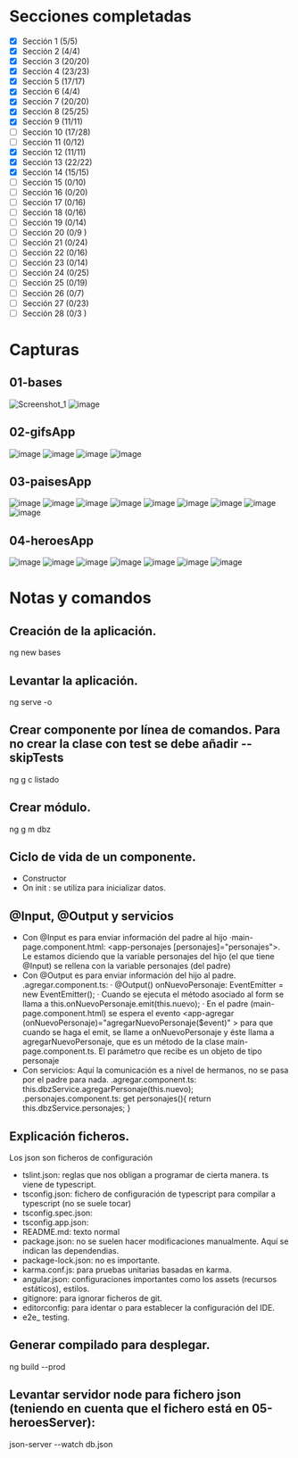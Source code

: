 # Secciones completadas
- [x] Sección 1 (5/5) 
- [x] Sección 2 (4/4)
- [x] Sección 3 (20/20)
- [x] Sección 4 (23/23)
- [x] Sección 5 (17/17)
- [x] Sección 6 (4/4)
- [x] Sección 7 (20/20)
- [x] Sección 8 (25/25)
- [x] Sección 9 (11/11)
- [ ] Sección 10 (17/28)
- [ ] Sección 11 (0/12)
- [x] Sección 12 (11/11)
- [x] Sección 13 (22/22)
- [x] Sección 14 (15/15)
- [ ] Sección 15 (0/10)
- [ ] Sección 16 (0/20)
- [ ] Sección 17 (0/16)
- [ ] Sección 18 (0/16)
- [ ] Sección 19 (0/14)
- [ ] Sección 20 (0/9 )
- [ ] Sección 21 (0/24)
- [ ] Sección 22 (0/16)
- [ ] Sección 23 (0/14)
- [ ] Sección 24 (0/25)
- [ ] Sección 25 (0/19)
- [ ] Sección 26 (0/7)
- [ ] Sección 27 (0/23)
- [ ] Sección 28 (0/3 )

# Capturas

## 01-bases
  ![Screenshot_1](https://user-images.githubusercontent.com/55620393/147700095-840390b4-983e-4b78-b3b0-5906cb9d00cf.png)
  ![image](https://user-images.githubusercontent.com/55620393/147700142-ae9e5903-f6c6-44ee-ae65-4d456fcc08cb.png)

## 02-gifsApp
  ![image](https://user-images.githubusercontent.com/55620393/147700395-2609db94-a897-44bf-bdd4-ea9e82730979.png)
  ![image](https://user-images.githubusercontent.com/55620393/147700409-e60c85dd-df76-4ced-a21a-e9224729cec4.png)
  ![image](https://user-images.githubusercontent.com/55620393/147700416-47e6e26b-ce91-4cd6-9031-52229e51cd81.png)
  ![image](https://user-images.githubusercontent.com/55620393/147700426-0359ed04-6cd0-4ec1-93b5-32c56dbead8e.png)

## 03-paisesApp  
  ![image](https://user-images.githubusercontent.com/55620393/147749562-ccf72320-81ba-47f3-b8a7-9b92b8da360e.png)
  ![image](https://user-images.githubusercontent.com/55620393/147749583-0f5896f3-f78b-495c-ad9e-36e0b7ddc2b0.png)
  ![image](https://user-images.githubusercontent.com/55620393/147749594-b2fb97aa-005f-42ea-aee2-d215eff27f19.png)
  ![image](https://user-images.githubusercontent.com/55620393/147749637-725ea7e5-3986-4c90-8b35-ccb16d0e2fa3.png)
  ![image](https://user-images.githubusercontent.com/55620393/147765217-ca8dc266-d99f-4e98-818f-610c6dc57809.png)
  ![image](https://user-images.githubusercontent.com/55620393/147765231-c94700c3-eb67-47ea-8542-5596f286107b.png)
  ![image](https://user-images.githubusercontent.com/55620393/147765263-620f1ca5-527b-4866-8b15-272fa8462b3d.png)
  ![image](https://user-images.githubusercontent.com/55620393/147765318-4724683c-44d3-46f6-be36-4e5760f8931e.png)
  ![image](https://user-images.githubusercontent.com/55620393/147765331-1b2fe52f-f7ac-4c7b-9535-961ee949590d.png)
## 04-heroesApp
  ![image](https://user-images.githubusercontent.com/55620393/148438953-8494fbe5-f846-4861-a0bb-57bb921ce0f7.png)
  ![image](https://user-images.githubusercontent.com/55620393/148438970-0149da81-f31a-4494-a18e-d62cc7f67fd2.png)
  ![image](https://user-images.githubusercontent.com/55620393/148438996-cceb4749-8375-4f80-b475-0e80b7310cc1.png)
  ![image](https://user-images.githubusercontent.com/55620393/148439020-907dfce6-1b18-40f3-8648-ad5c2c79bff3.png)
  ![image](https://user-images.githubusercontent.com/55620393/148439040-414b7dc2-a694-4099-9d91-6825148bcf3c.png)
  ![image](https://user-images.githubusercontent.com/55620393/148439073-1bff1e39-38dd-49df-a739-488cb692d346.png)
  ![image](https://user-images.githubusercontent.com/55620393/148439092-2c9000c2-dcfc-4a26-b6c1-7babdaeb7fd6.png)

# Notas y comandos
## Creación de la aplicación.
ng new bases

## Levantar la aplicación.
ng serve -o

## Crear componente por línea de comandos. Para no crear la clase con test se debe añadir --skipTests
ng g c listado

## Crear módulo.
ng g m dbz

## Ciclo de vida de un componente.
- Constructor
- On init : se utiliza para inicializar datos.

## @Input, @Output y servicios
- Con @Input es para enviar información del padre al hijo
  ·main-page.component.html:
    <app-personajes [personajes]="personajes"></app-personajes>. Le estamos diciendo que la variable personajes del hijo (el que tiene @Input) se rellena con la variable personajes (del padre)
- Con @Output es para enviar información del hijo al padre.
  .agregar.component.ts: 
    · @Output() onNuevoPersonaje: EventEmitter<Personaje> = new EventEmitter();
    · Cuando se ejecuta el método asociado al form se llama a this.onNuevoPersonaje.emit(this.nuevo);
    · En el padre (main-page.component.html) se espera el evento <app-agregar (onNuevoPersonaje)="agregarNuevoPersonaje($event)" ></app-agregar> para que cuando se haga el emit, se llame a onNuevoPersonaje y éste llama a agregarNuevoPersonaje, que es un método
    de la clase main-page.component.ts. El parámetro que recibe es un objeto de tipo personaje
- Con servicios: Aquí la comunicación es a nivel de hermanos, no se pasa por el padre para nada.
  .agregar.component.ts:
    this.dbzService.agregarPersonaje(this.nuevo);
  .personajes.component.ts:
     get personajes(){
    return this.dbzService.personajes;
  }

## Explicación ficheros.
Los json son ficheros de configuración
- tslint.json: reglas que nos obligan a programar de cierta manera. ts viene de typescript.
- tsconfig.json: fichero de configuración de typescript para compilar a typescript (no se suele tocar)
- tsconfig.spec.json: 
- tsconfig.app.json:
- README.md: texto normal
- package.json: no se suelen hacer modificaciones manualmente. Aquí se indican las dependendias.
- package-lock.json: no es importante.
- karma.conf.js: para pruebas unitarias basadas en karma.
- angular.json: configuraciones importantes como los assets (recursos estáticos), estilos.
- gitignore: para ignorar ficheros de git.
- editorconfig: para identar o para establecer la configuración del IDE.
- e2e_ testing.

## Generar compilado para desplegar.
ng build --prod

## Levantar servidor node para fichero json (teniendo en cuenta que el fichero está en 05-heroesServer):
 json-server --watch db.json
